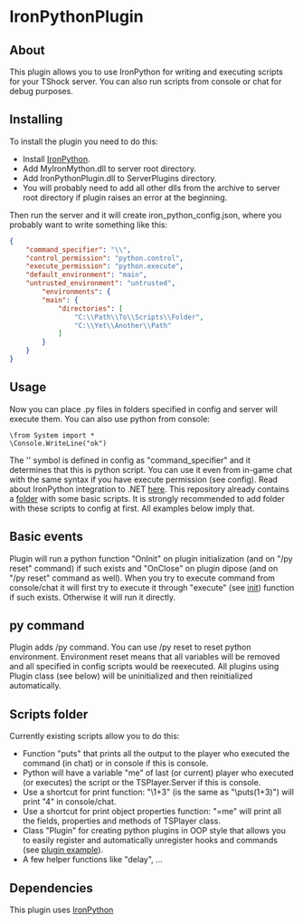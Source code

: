 # IronPythonPlugin

## About
This plugin allows you to use IronPython for writing and executing scripts for your TShock server.
You can also run scripts from console or chat for debug purposes.

## Installing
To install the plugin you need to do this:
* Install [IronPython](https://ironpython.net/download/).
* Add MyIronMython.dll to server root directory.
* Add IronPythonPlugin.dll to ServerPlugins directory.
* You will probably need to add all other dlls from the archive to server root
	directory if plugin raises an error at the beginning.

Then run the server and it will create iron_python_config.json, where you probably want to write something like this:
```json
{
	"command_specifier": "\\",
	"control_permission": "python.control",
	"execute_permission": "python.execute",
	"default_environment": "main",
	"untrusted_environment": "untrusted",
		"environments": {
		"main": {
			"directories": [
				"C:\\Path\\To\\Scripts\\Folder",
				"C:\\Yet\\Another\\Path"
			]
		}
	}
}
```

## Usage
Now you can place .py files in folders specified in config and server will execute them.
You can also use python from console:
```
\from System import *
\Console.WriteLine("ok")
```
The '\' symbol is defined in config as "command_specifier" and it determines that this is python script.
You can use it even from in-game chat with the same syntax if you have execute permission (see config).
Read about IronPython integration to .NET [here](https://ironpython.net/documentation/dotnet/).
This repository already contains a [folder](https://github.com/ASgoPew/IronPythonPlugin/tree/master/Scripts) with some basic scripts.
It is strongly recommended to add folder with these scripts to config at first. All examples below imply that.

## Basic events
Plugin will run a python function "OnInit" on plugin initialization (and on "/py reset" command) if such exists and
"OnClose" on plugin dipose (and on "/py reset" command as well).
When you try to execute command from console/chat it will first try to execute it through "execute" (see [init](Scripts/11_init.py)) function if such exists.
Otherwise it will run it directly.

## py command
Plugin adds /py command. You can use /py reset to reset python environment. Environment reset means that all
variables will be removed and all specified in config scripts would be reexecuted.
All plugins using Plugin class (see below) will be uninitialized and then reinitialized automatically.

## Scripts folder
Currently existing scripts allow you to do this:
* Function "puts" that prints all the output to the player who executed the command (in chat) or in console if this is console.
* Python will have a variable "me" of last (or current) player who executed (or executes) the script or the TSPlayer.Server if this is console.
* Use a shortcut for print function: "\\1+3" (is the same as "\puts(1+3)") will print "4" in console/chat.
* Use a shortcut for print object properties function: "\=me" will print all the fields, properties and methods of TSPlayer class.
* Class "Plugin" for creating python plugins in OOP style that allows you to easily register and automatically unregister hooks and commands (see [plugin example](Scripts/plugin_example.py)).
* A few helper functions like "delay", ...

## Dependencies
This plugin uses [IronPython](https://github.com/IronLanguages/ironpython2)